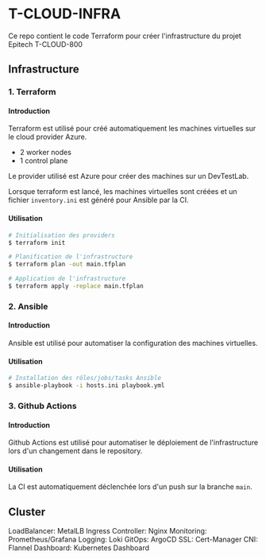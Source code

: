 # T-CLOUD-INFRA

Ce repo contient le code Terraform pour créer l'infrastructure du projet Epitech T-CLOUD-800

## Infrastructure

### 1. Terraform

#### Introduction

Terraform est utilisé pour créé automatiquement les machines virtuelles sur le cloud provider Azure.

- 2 worker nodes
- 1 control plane

Le provider utilisé est Azure pour créer des machines sur un DevTestLab.

Lorsque terraform est lancé, les machines virtuelles sont créées et un fichier `inventory.ini` est généré pour Ansible par la CI.

#### Utilisation

```bash
# Initialisation des providers 
$ terraform init

# Planification de l'infrastructure
$ terraform plan -out main.tfplan

# Application de l'infrastructure
$ terraform apply -replace main.tfplan
```

### 2. Ansible

#### Introduction

Ansible est utilisé pour automatiser la configuration des machines virtuelles. 

#### Utilisation

```bash
# Installation des rôles/jobs/tasks Ansible
$ ansible-playbook -i hosts.ini playbook.yml
```

### 3. Github Actions

#### Introduction

Github Actions est utilisé pour automatiser le déploiement de l'infrastructure lors d'un changement dans le repository.

#### Utilisation

La CI est automatiquement déclenchée lors d'un push sur la branche `main`.

###


## Cluster

LoadBalancer: MetalLB
Ingress Controller: Nginx
Monitoring: Prometheus/Grafana
Logging: Loki
GitOps: ArgoCD
SSL: Cert-Manager
CNI: Flannel
Dashboard: Kubernetes Dashboard

```
